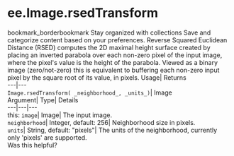  
#  ee.Image.rsedTransform 
bookmark_borderbookmark Stay organized with collections  Save and categorize content based on your preferences.
Reverse Squared Euclidean Distance (RSED) computes the 2D maximal height surface created by placing an inverted parabola over each non-zero pixel of the input image, where the pixel's value is the height of the parabola. Viewed as a binary image (zero/not-zero) this is equivalent to buffering each non-zero input pixel by the square root of its value, in pixels. 
Usage| Returns  
---|---  
`Image.rsedTransform( _neighborhood_, _units_)`| Image  
Argument| Type| Details  
---|---|---  
this: `image`| Image| The input image.  
`neighborhood`| Integer, default: 256| Neighborhood size in pixels.  
`units`| String, default: "pixels"| The units of the neighborhood, currently only 'pixels' are supported.  
Was this helpful?
